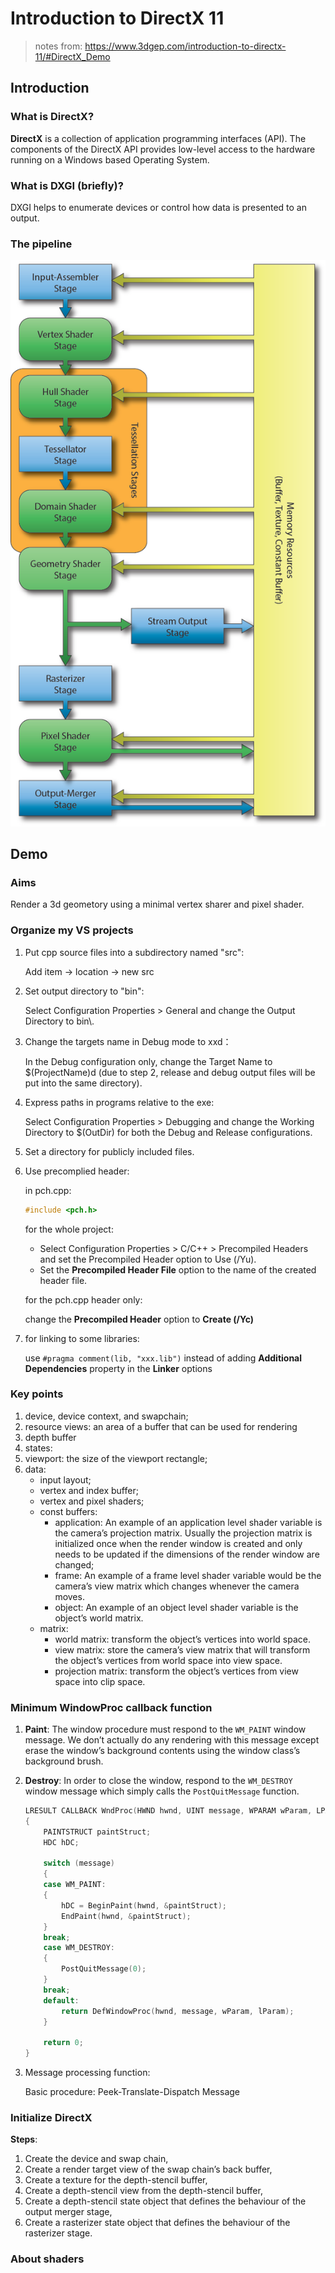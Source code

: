 # Introduction to DirectX 11

> notes from: https://www.3dgep.com/introduction-to-directx-11/#DirectX_Demo

## Introduction

### What is DirectX?

**DirectX** is a collection of application programming interfaces (API). The components of the DirectX API provides low-level access to the hardware running on a Windows based Operating System.

### What is DXGI (briefly)?

DXGI helps to enumerate devices or control how data is presented to an output.

### The pipeline

![d3d11-pipeline](.\\images\\DirectX-11-Rendering-Pipeline.png)

## Demo

### Aims

Render a 3d geometory using a minimal vertex sharer and pixel shader.

### Organize my VS projects

1. Put cpp source files into a subdirectory named "src":

   Add item -> location -> new src

2. Set output directory to "bin":

   Select Configuration Properties > General and change the Output Directory to bin\\.

3. Change the targets name in Debug mode to xxd：

   In the Debug configuration only, change the Target Name to $(ProjectName)d (due to step 2, release and debug output files will be put into the same directory).

4. Express paths in programs relative to the exe:

   Select Configuration Properties > Debugging and change the Working Directory to $(OutDir) for both the Debug and Release configurations.

5. Set a directory for publicly included files.

6. Use precomplied header:

   in pch.cpp:

   ```cpp
   #include <pch.h>
   ```

   for the whole project:

   - Select Configuration Properties > C/C++ > Precompiled Headers and set the Precompiled Header option to Use (/Yu).
   - Set the **Precompiled Header File** option to the name of the created header file.

   for the pch.cpp header only:

   change the **Precompiled Header** option to **Create (/Yc)** 

7. for linking to some libraries:

   use `#pragma comment(lib, "xxx.lib")` instead of adding **Additional Dependencies** property in the **Linker** options

### Key points

1. device, device context, and swapchain;
2. resource views: an area of a buffer that can be used for rendering
3. depth buffer
4. states: 
5. viewport: the size of the viewport rectangle;
6. data:
   - input layout;
   - vertex and index buffer;
   - vertex and pixel shaders;
   - const buffers:
     - application:  An example of an application level shader variable is the camera’s projection matrix. Usually the projection matrix is initialized once when the render window is created and only needs to be updated if the dimensions of the render window are changed;
     - frame: An example of a frame level shader variable would be the camera’s view matrix which changes whenever the camera moves. 
     - object: An example of an object level shader variable is the object’s world matrix.
   - matrix:
     - world matrix: transform the object’s vertices into world space.
     - view matrix: store the camera’s view matrix that will transform the object’s vertices from world space into view space.
     - projection matrix: transform the object’s vertices from view space into clip space.

### Minimum WindowProc callback function

1. **Paint**: The window procedure must respond to the `WM_PAINT` window message. We don’t actually do any rendering with this message except erase the window’s background contents using the window class’s background brush.

2. **Destroy**: In order to close the window, respond to the `WM_DESTROY` window message which simply calls the `PostQuitMessage` function.

   ```cpp
   LRESULT CALLBACK WndProc(HWND hwnd, UINT message, WPARAM wParam, LPARAM lParam)
   {
       PAINTSTRUCT paintStruct;
       HDC hDC;
   
       switch (message)
       {
       case WM_PAINT:
       {
           hDC = BeginPaint(hwnd, &paintStruct);
           EndPaint(hwnd, &paintStruct);
       }
       break;
       case WM_DESTROY:
       {
           PostQuitMessage(0);
       }
       break;
       default:
           return DefWindowProc(hwnd, message, wParam, lParam);
       }
   
       return 0;
   }
   ```

3. Message processing function:

   Basic procedure: Peek-Translate-Dispatch Message

### Initialize DirectX

**Steps**:

1. Create the device and swap chain,
2. Create a render target view of the swap chain’s back buffer,
3. Create a texture for the depth-stencil buffer,
4. Create a depth-stencil view from the depth-stencil buffer,
5. Create a depth-stencil state object that defines the behaviour of the output merger stage,
6. Create a rasterizer state object that defines the behaviour of the rasterizer stage.

### About shaders




